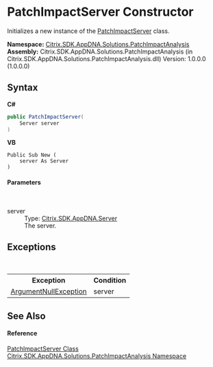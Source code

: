 # PatchImpactServer Constructor 
 

Initializes a new instance of the <a href="606d8755-1db7-3c2d-4ccd-47086846f8a7">PatchImpactServer</a> class.

**Namespace:**&nbsp;<a href="871ad9a2-386c-600b-6667-036c2dd65206">Citrix.SDK.AppDNA.Solutions.PatchImpactAnalysis</a><br />**Assembly:**&nbsp;Citrix.SDK.AppDNA.Solutions.PatchImpactAnalysis (in Citrix.SDK.AppDNA.Solutions.PatchImpactAnalysis.dll) Version: 1.0.0.0 (1.0.0.0)

## Syntax

**C#**
```csharp
public PatchImpactServer(
	Server server
)
```

**VB**
```vbnet
Public Sub New ( 
	server As Server
)
```


#### Parameters
&nbsp;<dl><dt>server</dt><dd>Type: <a href="9526f2d1-4eea-2d1b-5877-370f5ea93fd1">Citrix.SDK.AppDNA.Server</a><br />The server.</dd></dl>

## Exceptions
&nbsp;<table><tr><th>Exception</th><th>Condition</th></tr><tr><td><a href="http://msdn2.microsoft.com/en-us/library/27426hcy" target="_blank">ArgumentNullException</a></td><td>server</td></tr></table>

## See Also


#### Reference
<a href="606d8755-1db7-3c2d-4ccd-47086846f8a7">PatchImpactServer Class</a><br /><a href="871ad9a2-386c-600b-6667-036c2dd65206">Citrix.SDK.AppDNA.Solutions.PatchImpactAnalysis Namespace</a><br />